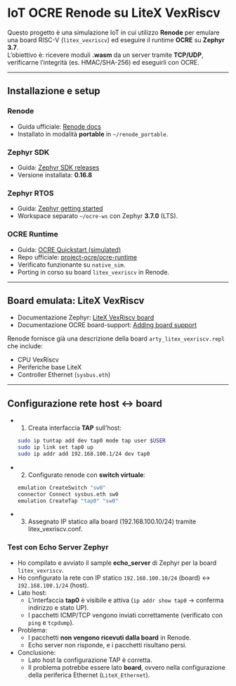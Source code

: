 # IoT OCRE Renode su LiteX VexRiscv

Questo progetto è una simulazione IoT in cui utilizzo **Renode** per emulare una board RISC-V (`litex_vexriscv`) ed eseguire il runtime **OCRE** su **Zephyr 3.7**.  
L’obiettivo è: ricevere moduli **.wasm** da un server tramite **TCP/UDP**, verificarne l’integrità (es. HMAC/SHA-256) ed eseguirli con OCRE.

---

##  Installazione e setup

### Renode
- Guida ufficiale: [Renode docs](https://renode.readthedocs.io)  
- Installato in modalità **portable** in `~/renode_portable`.

### Zephyr SDK
- Guida: [Zephyr SDK releases](https://github.com/zephyrproject-rtos/sdk-ng/releases)  
- Versione installata: **0.16.8**

### Zephyr RTOS
- Guida: [Zephyr getting started](https://docs.zephyrproject.org/3.7.0/getting_started/index.html)  
- Workspace separato `~/ocre-ws` con Zephyr **3.7.0** (LTS).

### OCRE Runtime
- Guida: [OCRE Quickstart (simulated)](https://docs.project-ocre.org/quickstart/firmware/simulated/)  
- Repo ufficiale: [project-ocre/ocre-runtime](https://github.com/project-ocre/ocre-runtime)  
- Verificato funzionante su `native_sim`.  
- Porting in corso su board `litex_vexriscv` in Renode.

---

##  Board emulata: LiteX VexRiscv

- Documentazione Zephyr: [LiteX VexRiscv board](https://docs.zephyrproject.org/3.7.0/boards/enjoydigital/litex_vexriscv/doc/index.html)  
- Documentazione OCRE board-support: [Adding board support](https://docs.project-ocre.org/board-support/adding-support/ocre-runtime/)

Renode fornisce già una descrizione della board `arty_litex_vexriscv.repl` che include:
- CPU VexRiscv
- Periferiche base LiteX
- Controller Ethernet (`sysbus.eth`)

---

## Configurazione rete host ↔ board

- 1) Creata interfaccia **TAP** sull’host:
  ```bash
  sudo ip tuntap add dev tap0 mode tap user $USER
  sudo ip link set tap0 up
  sudo ip addr add 192.168.100.1/24 dev tap0
  
- 2) Configurato renode con **switch virtuale**:
  ```bash
  emulation CreateSwitch "sw0"
  connector Connect sysbus.eth sw0
  emulation CreateTap "tap0" "sw0"

- 3) Assegnato IP statico alla board (192.168.100.10/24) tramite litex_vexriscv.conf.


### Test con Echo Server Zephyr

- Ho compilato e avviato il sample **echo_server** di Zephyr per la board `litex_vexriscv`.
- Ho configurato la rete con IP statico `192.168.100.10/24` (board) ↔ `192.168.100.1/24` (host).
- Lato host:
  - L’interfaccia **tap0** è visibile e attiva (`ip addr show tap0` → conferma indirizzo e stato UP).
  - I pacchetti ICMP/TCP vengono inviati correttamente (verificato con `ping` e `tcpdump`).
- Problema:
  - I pacchetti **non vengono ricevuti dalla board** in Renode.
  - Echo server non risponde, e i pacchetti risultano persi.
- Conclusione:
  - Lato host la configurazione TAP è corretta.
  - Il problema potrebbe essere lato **board**, ovvero nella configurazione della periferica Ethernet (`LiteX_Ethernet`).

